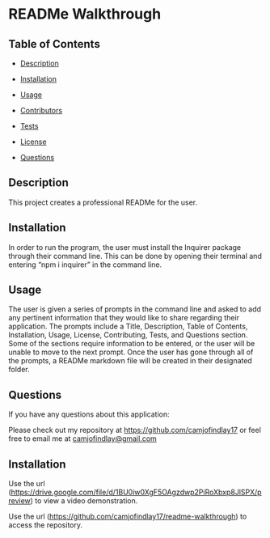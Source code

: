# READMe Walkthrough

## Table of Contents

* [Description](#Description)

* [Installation](#Installation)

* [Usage](#Usage)

* [Contributors](#Contributors)

* [Tests](#Tests)

* [License](#License)

* [Questions](#Questions)

## Description

This project creates a professional READMe for the user.

## Installation

In order to run the program, the user must install the Inquirer package through their command line. This can be done by opening their terminal and entering “npm i inquirer” in the command line.

## Usage

The user is given a series of prompts in the command line and asked to add any pertinent information that they would like to share regarding their application. The prompts include a Title, Description, Table of Contents, Installation, Usage, License, Contributing, Tests, and Questions section. Some of the sections require information to be entered, or the user will be unable to move to the next prompt. Once the user has gone through all of the prompts, a READMe markdown file will be created in their designated folder.

## Questions

If you have any questions about this application:

Please check out my repository at https://github.com/camjofindlay17 or feel free to email me at camjofindlay@gmail.com

## Installation

Use the url (https://drive.google.com/file/d/1BU0iw0XgF5OAgzdwp2PiRoXbxp8JlSPX/preview) to view a video demonstration.

Use the url (https://github.com/camjofindlay17/readme-walkthrough) to access the repository.
